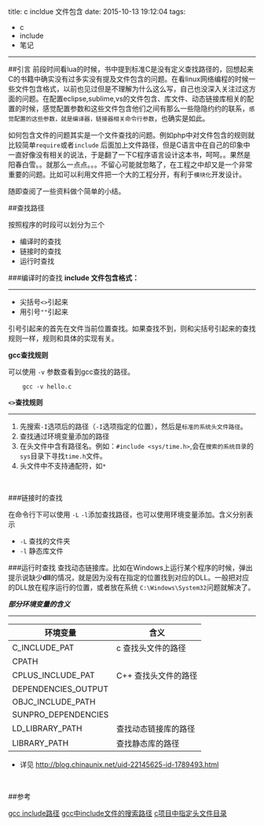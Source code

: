 title: c incldue 文件包含
date: 2015-10-13 19:12:04
tags:
- c
- include
- 笔记
---

##引言
前段时间看lua的时候，书中提到标准C是没有定义查找路径的，回想起来C的书籍中确实没有过多实没有提及文件包含的问题。在看linux网络编程的时候一些文件包含格式，以前也见过但是不理解为什么这么写，自己也没深入关注过这方面的问题。在配置eclipse,sublime,vs的文件包含、库文件、动态链接库相关的配置的时候，感觉配置参数和这些文件包含他们之间有那么一些隐隐约约的联系，`感觉配置的这些参数，就是编译器，链接器相关命令行参数`，也确实是如此。

如何包含文件的问题其实是一个文件查找的问题。例如php中对文件包含的规则就比较简单`require`或者`include` 后面加上文件路径，但是C语言中在自己的印象中一直好像没有相关的说法，于是翻了一下C程序语言设计这本书，呵呵。。果然是阳春白雪。。就那么一点点。。。不留心可能就忽略了，在工程之中却又是一个非常重要的问题。比如可以利用文件把一个大的工程分开，有利于`模块化`开发设计。


随即查阅了一些资料做个简单的小结。




##查找路径

按照程序的时段可以划分为三个

- 编译时的查找
- 链接时的查找
- 运行时查找


###编译时的查找
**include 文件包含格式：**

------

- 尖括号`<>`引起来
- 用引号`""`引起来

引号引起来的首先在文件当前位置查找。如果查找不到，则和尖括号引起来的查找规则一样，规则和具体的实现有关。


**gcc查找规则**


可以使用 `-v` 参数查看到gcc查找的路径。

```shell 
    gcc -v hello.c
```

**`<>`查找规则**

------

1. 先搜索`-I`选项后的路径（`-I`选项指定的位置），然后是`标准的系统头文件路径`。
1. 查找通过环境变量添加的路径
1. 在头文件中含有路径名。例如：`#include <sys/time.h>`,会在`搜索的系统目录`的`sys`目录下寻找`time.h`文件。
1. 头文件中不支持通配符，如`*`

<br/>

###链接时的查找

在命令行下可以使用 `-L`  `-l`添加查找路径，也可以使用环境变量添加。含义分别表示
- `-L` 查找的文件夹
- `-l` 静态库文件

###运行时查找
查找动态链接库。比如在Windows上运行某个程序的时候，弹出提示说缺少**dll**的情况，就是因为没有在指定的位置找到对应的DLL。一般把对应的DLL放在程序运行的位置，或者放在系统 `C:\Windows\System32`问题就解决了。

***部分环境变量的含义***

------ 

 |环境变量|含义|
 |----|----|
 |C_INCLUDE_PAT  |c 查找头文件的路径|
 |CPATH  ||
 |CPLUS_INCLUDE_PAT  |C++ 查找头文件的路径|
 |DEPENDENCIES_OUTPUT    ||
 |OBJC_INCLUDE_PATH  ||
 |SUNPRO_DEPENDENCIES    ||
 |LD_LIBRARY_PATH |查找动态链接库的路径|
 |LIBRARY_PATH |查找静态库的路径|

  - 详见 http://blog.chinaunix.net/uid-22145625-id-1789493.html

<br/>
  



##参考

[gcc include路径](http://blog.chinaunix.net/uid-22150747-id-189278.html)
[gcc中include文件的搜索路径](http://www.cnblogs.com/zhoug2020/archive/2012/07/04/2576068.html)
[c项目中指定头文件目录](http://blog.csdn.net/ericghw/article/details/38639821)